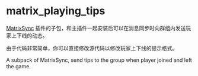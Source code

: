 # matrix_playing_tips
[MatrixSync](https://github.com/Mooling0602/MatrixSync-MCDR) 插件的子包，和主插件一起安装后可以在消息同步时向群组内发送玩家上下线的动态。

由于代码非常简单，你可以直接修改源代码以修改玩家上下线的提示格式。

A subpack of MatrixSync, send tips to the group when player joined and left the game.
